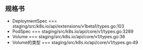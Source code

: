 ## 规格书
- DeploymentSpec === staging/src/k8s.io/api/extensions/v1beta1/types.go:103
- PodSpec === staging/src/k8s.io/api/core/v1/types.go:3289
- Volume === staging/src/k8s.io/api/core/v1/types.go:36
- Volume的类型 === staging/src/k8s.io/api/core/v1/types.go:49